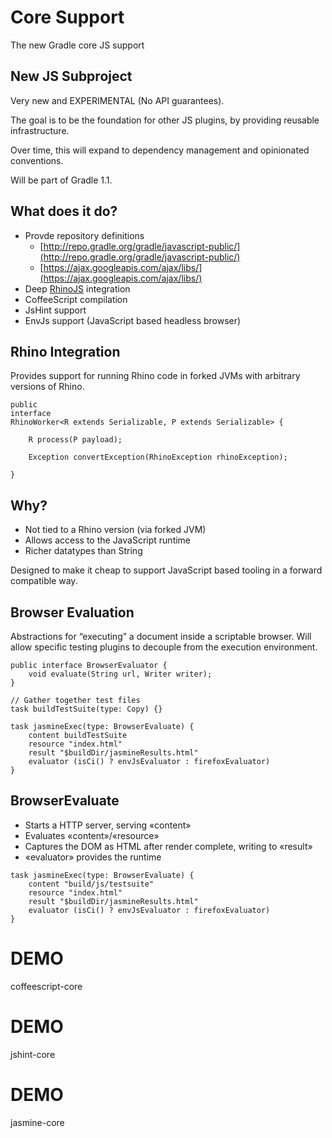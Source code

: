 # Core Support

The new Gradle core JS support

## New JS Subproject

Very new and EXPERIMENTAL (No API guarantees).

The goal is to be the foundation for other JS plugins, by providing reusable infrastructure.

Over time, this will expand to dependency management and opinionated conventions.

Will be part of Gradle 1.1.

## What does it do?

* Provde repository definitions
    * [http://repo.gradle.org/gradle/javascript-public/](http://repo.gradle.org/gradle/javascript-public/)
    * [https://ajax.googleapis.com/ajax/libs/](https://ajax.googleapis.com/ajax/libs/)
* Deep [RhinoJS](http://www.mozilla.org/rhino/) integration
* CoffeeScript compilation
* JsHint support
* EnvJs support (JavaScript based headless browser)

## Rhino Integration

Provides support for running Rhino code in forked JVMs with arbitrary versions of Rhino.

    public 
    interface 
    RhinoWorker<R extends Serializable, P extends Serializable> {

        R process(P payload);

        Exception convertException(RhinoException rhinoException);

    }

## Why?

* Not tied to a Rhino version (via forked JVM)
* Allows access to the JavaScript runtime
* Richer datatypes than String

Designed to make it cheap to support JavaScript based tooling in a forward compatible way.

## Browser Evaluation

Abstractions for “executing” a document inside a scriptable browser. Will allow specific testing plugins to decouple from the execution environment.

    public interface BrowserEvaluator {
        void evaluate(String url, Writer writer);
    }
    
    // Gather together test files
    task buildTestSuite(type: Copy) {}
    
    task jasmineExec(type: BrowserEvaluate) {
        content buildTestSuite
        resource "index.html"
        result "$buildDir/jasmineResults.html"
        evaluator (isCi() ? envJsEvaluator : firefoxEvaluator)
    }

## BrowserEvaluate

* Starts a HTTP server, serving «content»
* Evaluates «content»/«resource»
* Captures the DOM as HTML after render complete, writing to «result»
* «evaluator» provides the runtime

<!-- -->

    task jasmineExec(type: BrowserEvaluate) {
        content "build/js/testsuite"
        resource "index.html"
        result "$buildDir/jasmineResults.html"
        evaluator (isCi() ? envJsEvaluator : firefoxEvaluator)
    }

# DEMO

coffeescript-core

# DEMO

jshint-core

# DEMO

jasmine-core